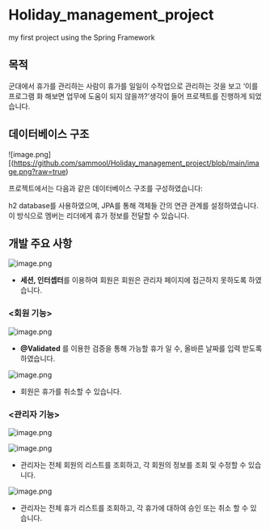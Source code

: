 # Holiday_management_project
my first project using the Spring Framework
## 목적

군대에서 휴가를 관리하는 사람이 휴가를 일일이 수작업으로 관리하는 것을 보고 ‘이를 프로그램 화 해보면 업무에 도움이 되지 않을까?’생각이 들어 프로젝트를 진행하게 되었습니다.

## 데이터베이스 구조

![image.png][(https://github.com/sammool/Holiday_management_project/blob/main/image.png?raw=true)

프로젝트에서는 다음과 같은 데이터베이스 구조를 구성하였습니다:

h2 database를 사용하였으며, JPA를 통해 객체들 간의 연관 관계를 설정하였습니다. 이 방식으로 멤버는 리더에게 휴가 정보를 전달할 수 있습니다.

## 개발 주요 사항

![image.png](https://prod-files-secure.s3.us-west-2.amazonaws.com/06e57708-263e-4489-b447-49c9c4fcac79/3bf19517-0c06-4a65-a965-9662501ecb59/e21e93a1-23b4-41e8-b5a6-b74c6e613d15.png)

- **세션, 인터셉터**를 이용하여 회원은 회원은 관리자 페이지에 접근하지 못하도록 하였습니다.

### <회원 기능>

![image.png](https://prod-files-secure.s3.us-west-2.amazonaws.com/06e57708-263e-4489-b447-49c9c4fcac79/a1443468-0ce8-41f6-b6c9-c68bf8824aa0/image.png)

- **@Validated** 를 이용한 검증을 통해 가능할 휴가 일 수, 올바른 날짜를 입력 받도록 하였습니다.

![image.png](https://prod-files-secure.s3.us-west-2.amazonaws.com/06e57708-263e-4489-b447-49c9c4fcac79/40d311eb-4d30-44ce-93fe-492ac609f60b/2536a4b4-af66-4d26-937f-5c55e90cfa3b.png)

- 회원은 휴가를 취소할 수 있습니다.

### <관리자 기능>

![image.png](https://prod-files-secure.s3.us-west-2.amazonaws.com/06e57708-263e-4489-b447-49c9c4fcac79/0edae94e-71b2-4236-b234-8846aee3a991/image.png)

![image.png](https://prod-files-secure.s3.us-west-2.amazonaws.com/06e57708-263e-4489-b447-49c9c4fcac79/587fd20e-ab45-4d6f-9b5b-32df0ad5f2cc/image.png)

- 관리자는 전체 회원의 리스트를 조회하고, 각 회원의 정보를 조회 및 수정할 수 있습니다.

![image.png](https://prod-files-secure.s3.us-west-2.amazonaws.com/06e57708-263e-4489-b447-49c9c4fcac79/47c781d9-31fc-47ab-972c-a3f80ad045a0/image.png)

- 관리자는 전체 휴가 리스트를 조회하고, 각 휴가에 대하여 승인 또는 취소 할 수 있습니다.

